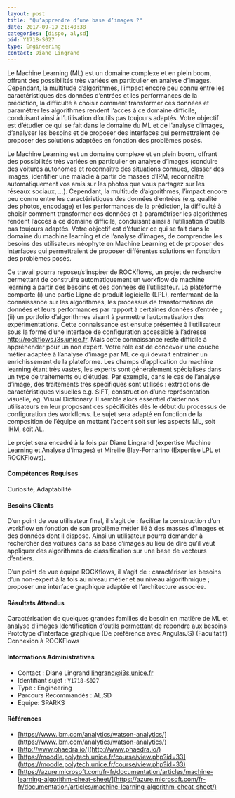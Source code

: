 ```yaml
---
layout: post
title: "Qu’apprendre d’une base d’images ?"
date: 2017-09-19 21:40:38
categories: [dispo, al,sd]
pid: Y1718-S027
type: Engineering
contact: Diane Lingrand
---
```

       
Le Machine Learning (ML) est un domaine complexe et en plein boom, offrant des possibilités très variées en particulier en analyse d’images. Cependant, la multitude d’algorithmes, l’impact encore peu connu entre les caractéristiques des données d’entrées et les performances de la prédiction, la difficulté à choisir comment transformer ces données et paramétrer les algorithmes rendent l’accès à ce domaine difficile, conduisant ainsi à l’utilisation d’outils pas toujours adaptés.
Votre objectif est d’étudier ce qui se fait dans le domaine du ML et de l’analyse d’images, d’analyser les besoins et de proposer des interfaces qui permettraient de proposer des solutions adaptées en fonction des problèmes posés.

Le Machine Learning est un domaine complexe et en plein boom, offrant des possibilités très variées en particulier en analyse d’images (conduire des voitures autonomes et reconnaître des situations connues, classer des images, identifier une maladie à partir de masses d’IRM, reconnaître automatiquement vos amis sur les photos que vous partagez sur les réseaux sociaux, ...). Cependant, la multitude d’algorithmes, l’impact encore peu connu entre les caractéristiques des données d’entrées (e.g. qualité des photos, encodage) et les performances de la prédiction, la difficulté à choisir comment transformer ces données et à paramétriser les algorithmes rendent l’accès à ce domaine difficile, conduisant ainsi à l’utilisation d’outils pas toujours adaptés.
Votre objectif est d’étudier ce qui se fait dans le domaine du machine learning et de l’analyse d’images, de comprendre les besoins des utilisateurs néophyte en Machine Learning et de proposer des interfaces qui permettraient de proposer différentes solutions en fonction des problèmes posés. 

Ce travail pourra reposer/s’inspirer de ROCKflows, un projet de recherche permettant de construire automatiquement un workflow de machine learning à partir des besoins et des données de l’utilisateur. La plateforme comporte (i) une partie Ligne de produit logicielle (LPL), renfermant de la connaissance sur les algorithmes, les processus de transformations de données et leurs performances par rapport à certaines données d’entrée ; (ii) un portfolio d’algorithmes visant à permettre l’automatisation des expérimentations. 
Cette connaissance est ensuite présentée à l’utilisateur sous la forme d’une interface de configuration accessible à l’adresse http://rockflows.i3s.unice.fr. Mais cette connaissance reste difficile à appréhender pour un non expert. Votre rôle est de concevoir une couche métier adaptée à l’analyse d’image par ML ce qui devrait entrainer un enrichissement de la plateforme. 
Les champs d’application du machine learning étant très vastes, les experts sont généralement spécialisés dans un type de traitements ou d’études. Par exemple, dans le cas de l’analyse d’image, des traitements très spécifiques sont utilisés : extractions de caractéristiques visuelles e.g. SIFT, construction d’une représentation visuelle, eg. Visual Dictionary. Il semble alors essentiel d’aider nos utilisateurs en leur proposant ces spécificités dès le début du processus de configuration des workflows.
Le sujet sera adapté en fonction de la composition de l’équipe en mettant l’accent soit sur les aspects ML, soit IHM, soit AL.

Le projet sera encadré à la fois par Diane Lingrand (expertise Machine Learning et Analyse d’images) et  Mireille Blay-Fornarino (Expertise LPL et ROCKFlows).

#### Compétences Requises
Curiosité, Adaptabilité


#### Besoins Clients
D’un point de vue utilisateur final, il s’agit de :
faciliter la construction d’un workflow en fonction de son problème métier lié à des masses d’images et des données dont il dispose. Ainsi un utilisateur pourra demander à rechercher des voitures dans sa base d’images au lieu de dire qu’il veut appliquer des algorithmes de classification sur une base de vecteurs d’entiers.

D’un point de vue équipe ROCKflows, il s’agit de : 
caractériser les besoins d’un non-expert à la fois au niveau métier et au niveau algorithmique ; 
proposer une interface graphique adaptée et l’architecture associée.

#### Résultats Attendus

Caractérisation de quelques grandes familles de besoin en matière de ML et analyse d’images
Identification d’outils permettant de répondre aux besoins
Prototype d’interface graphique (De préférence avec AngularJS)
(Facultatif) Connexion à ROCKFlows
     

#### Informations Administratives
  * Contact : Diane Lingrand <lingrand@i3s.unice.fr>
  * Identifiant sujet : `Y1718-S027`
  * Type : Engineering
  * Parcours Recommandés : AL,SD
  * Équipe: SPARKS

#### Références

  * [https://www.ibm.com/analytics/watson-analytics/](https://www.ibm.com/analytics/watson-analytics/)
  * [http://www.phaedra.io/](http://www.phaedra.io/)
  * [https://moodle.polytech.unice.fr/course/view.php?id=33](https://moodle.polytech.unice.fr/course/view.php?id=33)
  * [https://azure.microsoft.com/fr-fr/documentation/articles/machine-learning-algorithm-cheat-sheet/](https://azure.microsoft.com/fr-fr/documentation/articles/machine-learning-algorithm-cheat-sheet/)
       
     